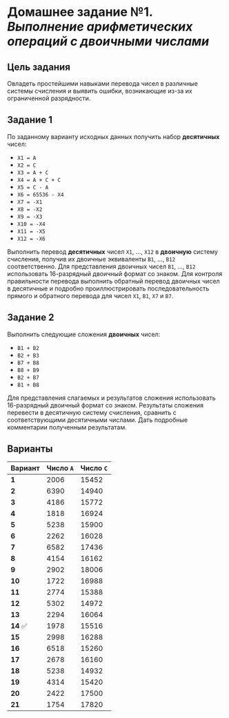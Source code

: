 # Домашнее задание №1. *Выполнение арифметических операций с двоичными числами*

## Цель задания

Овладеть простейшими навыками перевода чисел в различные системы
счисления и выявить ошибки, возникающие из-за их ограниченной
разрядности.

## Задание 1

По заданному варианту исходных данных получить набор **десятичных**
чисел:

- `Х1 = А`
- `Х2 = С`
- `Х3 = А + С`
- `Х4 = А + С + С`
- `Х5 = С - А`
- `Х6 = 65536 - Х4`
- `Х7 = -Х1`
- `Х8 = -Х2`
- `Х9 = -Х3`
- `Х10 = -Х4`
- `Х11 = -Х5`
- `Х12 = -Х6`

Выполнить перевод **десятичных** чисел `Х1`, ..., `Х12` в **двоичную**
систему счисления, получив их двоичные эквиваленты `В1`, ..., `В12`
соответственно. Для представления двоичных чисел `В1`, ..., `В12`
использовать 16-разрядный двоичный формат со знаком. Для контроля
правильности перевода выполнить обратный перевод двоичных чисел в
десятичные и подробно проиллюстрировать последовательность прямого и
обратного перевода для чисел `Х1`, `В1`, `Х7` и `В7`.

## Задание 2

Выполнить следующие сложения **двоичных** чисел:

- `В1 + В2`
- `В2 + В3`
- `В7 + В8`
- `В8 + В9`
- `В2 + В7`
- `В1 + В8`

Для представления слагаемых и результатов сложения использовать
16-разрядный двоичный формат со знаком. Результаты сложения перевести в
десятичную систему счисления, сравнить с соответствующими десятичными
числами. Дать подробные комментарии полученным результатам.

## Варианты

| **Вариант** | **Число `A`** | **Число `C`** |
|-------------|---------------|---------------|
| **1**       | 2006          | 15452         |
| **2**       | 6390          | 14940         |
| **3**       | 4186          | 15772         |
| **4**       | 1818          | 16924         |
| **5**       | 5238          | 15900         |
| **6**       | 2262          | 16028         |
| **7**       | 6582          | 17436         |
| **8**       | 4154          | 16162         |
| **9**       | 2902          | 18006         |
| **10**      | 1722          | 16988         |
| **11**      | 2774          | 15388         |
| **12**      | 5302          | 14972         |
| **13**      | 2294          | 16064         |
| **14** ✅    | 1978          | 15516         |
| **15**      | 2998          | 16288         |
| **16**      | 6518          | 15260         |
| **17**      | 2678          | 16160         |
| **18**      | 5238          | 14932         |
| **19**      | 4314          | 15420         |
| **20**      | 2422          | 17500         |
| **21**      | 1754          | 17820         |

